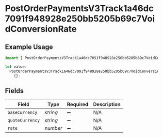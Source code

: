 # PostOrderPaymentsV3Track1a46dc7091f948928e250bb5205b69c7VoidConversionRate

## Example Usage

```typescript
import { PostOrderPaymentsV3Track1a46dc7091f948928e250bb5205b69c7VoidConversionRate } from "@dhaba/safepay-ts/models/operations";

let value:
  PostOrderPaymentsV3Track1a46dc7091f948928e250bb5205b69c7VoidConversionRate =
    {};
```

## Fields

| Field              | Type               | Required           | Description        |
| ------------------ | ------------------ | ------------------ | ------------------ |
| `baseCurrency`     | *string*           | :heavy_minus_sign: | N/A                |
| `quoteCurrency`    | *string*           | :heavy_minus_sign: | N/A                |
| `rate`             | *number*           | :heavy_minus_sign: | N/A                |